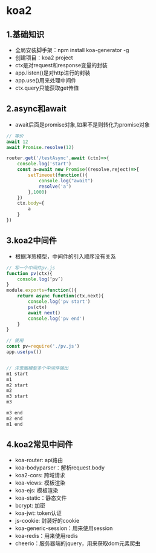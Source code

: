 # koa2

## 1.基础知识

- 全局安装脚手架：npm install koa-generator -g
- 创建项目：koa2 project
- ctx是对request和response变量的封装
- app.listen()是对http进行的封装
- app.use()用来处理中间件
- ctx.query只能获取get传值

## 2.async和await

- await后面是promise对象,如果不是则转化为promise对象

```js
// 等价
await 12
await Promise.resolve(12)

router.get('/testAsync',await (ctx)=>{
    console.log('start')
    const a=await new Promise((resolve,reject)=>{
        setTimeout(function(){
            console.log("await")
            resolve('a')
        },1000)
    })
    ctx.body={
        a
    }
})

```

## 3.koa2中间件

- 根据洋葱模型，中间件的引入顺序没有关系

```js
// 写一个中间件pv.js
function pv(ctx){
    console.log(‘pv’)
}
module.exports=function(){
    return async function(ctx,next){
        console.log('pv start')
        pv(ctx)
        await next()
        console.log('pv end')
    }
}

// 使用
const pv=require('./pv.js')
app.use(pv())


// 洋葱圈模型多个中间件输出
m1 start
m1
m2 start
m2
m3 start
m3

m3 end
m2 end
m1 end
```

## 4.koa2常见中间件

- koa-router: api路由
- koa-bodyparser：解析request.body
- koa2-cors: 跨域请求
- koa-views: 模板渲染
- koa-ejs: 模板渲染
- koa-static：静态文件
- bcrypt: 加密
- koa-jwt: token认证
- js-cookie: 封装好的cookie
- koa-generic-session：用来使用session
- koa-redis：用来使用redis
- cheerio：服务器端的jquery，用来获取dom元素爬虫

